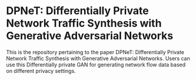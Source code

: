 # DPNeT: Differentially Private Network Traffic Synthesis with Generative Adversarial Networks
This is the repository pertaining to the paper DPNeT: Differentially Private Network Traffic Synthesis with Generative Adversarial Networks. Users can use this Differentially private GAN for generating network flow data based on different privacy settings.
